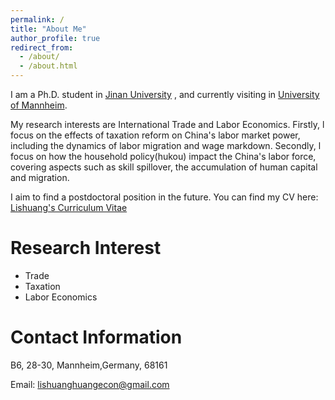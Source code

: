 ```yaml
---
permalink: /
title: "About Me"
author_profile: true
redirect_from: 
  - /about/
  - /about.html
---
```

I am a Ph.D. student in [Jinan University](https://www.jnu.edu.cn/main.htm) , and currently visiting in [University of Mannheim](https://www.vwl.uni-mannheim.de/).

My research interests are International Trade and Labor Economics. Firstly, l focus on the effects of taxation reform on China's labor market power,  including the dynamics of labor migration and wage markdown. Secondly, l focus on how the household policy(hukou) impact the China's labor force, covering aspects such as skill spillover, the accumulation of human capital and migration.

I aim to find a postdoctoral position in the future. You can find my CV here: [Lishuang's Curriculum Vitae](assets/CV2024_lishuang.pdf)



Research Interest
======
- Trade
- Taxation
- Labor Economics



Contact Information
======


B6, 28-30, Mannheim,Germany, 68161


Email: lishuanghuangecon@gmail.com

